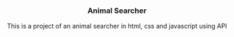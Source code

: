 <h3 align="center">Animal Searcher</h3>
<p align="center">This is a project of an animal searcher in html, css and javascript using API</p>
